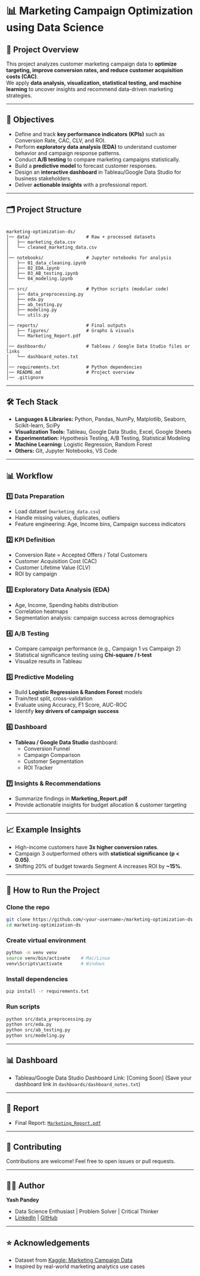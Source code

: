 # 📊 Marketing Campaign Optimization using Data Science

## 📌 Project Overview
This project analyzes customer marketing campaign data to **optimize targeting, improve conversion rates, and reduce customer acquisition costs (CAC)**.  
We apply **data analysis, visualization, statistical testing, and machine learning** to uncover insights and recommend data-driven marketing strategies.

---

## 🎯 Objectives
- Define and track **key performance indicators (KPIs)** such as Conversion Rate, CAC, CLV, and ROI.  
- Perform **exploratory data analysis (EDA)** to understand customer behavior and campaign response patterns.  
- Conduct **A/B testing** to compare marketing campaigns statistically.  
- Build a **predictive model** to forecast customer responses.  
- Design an **interactive dashboard** in Tableau/Google Data Studio for business stakeholders.  
- Deliver **actionable insights** with a professional report.

---

## 🗂️ Project Structure
```

marketing-optimization-ds/
│── data/                     # Raw + processed datasets
│   ├── marketing_data.csv
│   └── cleaned_marketing_data.csv
│
│── notebooks/                # Jupyter notebooks for analysis
│   ├── 01_data_cleaning.ipynb
│   ├── 02_EDA.ipynb
│   ├── 03_AB_testing.ipynb
│   └── 04_modeling.ipynb
│
│── src/                      # Python scripts (modular code)
│   ├── data_preprocessing.py
│   ├── eda.py
│   ├── ab_testing.py
│   ├── modeling.py
│   └── utils.py
│
│── reports/                  # Final outputs
│   ├── figures/              # Graphs & visuals
│   └── Marketing_Report.pdf
│
│── dashboards/               # Tableau / Google Data Studio files or links
│   └── dashboard_notes.txt
│
│── requirements.txt          # Python dependencies
│── README.md                 # Project overview
│── .gitignore

````

---

## 🛠️ Tech Stack
- **Languages & Libraries:** Python, Pandas, NumPy, Matplotlib, Seaborn, Scikit-learn, SciPy  
- **Visualization Tools:** Tableau, Google Data Studio, Excel, Google Sheets  
- **Experimentation:** Hypothesis Testing, A/B Testing, Statistical Modeling  
- **Machine Learning:** Logistic Regression, Random Forest  
- **Others:** Git, Jupyter Notebooks, VS Code  

---

## 📊 Workflow

### 1️⃣ Data Preparation
- Load dataset (`marketing_data.csv`)  
- Handle missing values, duplicates, outliers  
- Feature engineering: Age, Income bins, Campaign success indicators  

### 2️⃣ KPI Definition
- Conversion Rate = Accepted Offers / Total Customers  
- Customer Acquisition Cost (CAC)  
- Customer Lifetime Value (CLV)  
- ROI by campaign  

### 3️⃣ Exploratory Data Analysis (EDA)
- Age, Income, Spending habits distribution  
- Correlation heatmaps  
- Segmentation analysis: campaign success across demographics  

### 4️⃣ A/B Testing
- Compare campaign performance (e.g., Campaign 1 vs Campaign 2)  
- Statistical significance testing using **Chi-square / t-test**  
- Visualize results in Tableau  

### 5️⃣ Predictive Modeling
- Build **Logistic Regression & Random Forest** models  
- Train/test split, cross-validation  
- Evaluate using Accuracy, F1 Score, AUC-ROC  
- Identify **key drivers of campaign success**  

### 6️⃣ Dashboard
- **Tableau / Google Data Studio** dashboard:  
  - Conversion Funnel  
  - Campaign Comparison  
  - Customer Segmentation  
  - ROI Tracker  

### 7️⃣ Insights & Recommendations
- Summarize findings in **Marketing_Report.pdf**  
- Provide actionable insights for budget allocation & customer targeting  

---

## 📈 Example Insights
- High-income customers have **3x higher conversion rates**.  
- Campaign 3 outperformed others with **statistical significance (p < 0.05)**.  
- Shifting 20% of budget towards Segment A increases ROI by **~15%**.  

---

## 🚀 How to Run the Project

### Clone the repo
```bash
git clone https://github.com/<your-username>/marketing-optimization-ds.git
cd marketing-optimization-ds
````

### Create virtual environment

```bash
python -m venv venv
source venv/bin/activate    # Mac/Linux
venv\Scripts\activate       # Windows
```

### Install dependencies

```bash
pip install -r requirements.txt
```

### Run scripts

```bash
python src/data_preprocessing.py
python src/eda.py
python src/ab_testing.py
python src/modeling.py
```

---

## 📊 Dashboard

* Tableau/Google Data Studio Dashboard Link: [Coming Soon]
  (Save your dashboard link in `dashboards/dashboard_notes.txt`)

---

## 📑 Report

* Final Report: [`Marketing_Report.pdf`](reports/Marketing_Report.pdf)

---

## 🤝 Contributing

Contributions are welcome! Feel free to open issues or pull requests.

---

## 👨‍💻 Author

**Yash Pandey**

* Data Science Enthusiast | Problem Solver | Critical Thinker
* [LinkedIn](https://www.linkedin.com/in/yash-pandey-a608501a0/) | [GitHub](https://github.com/Yash16p)

---

## ⭐ Acknowledgements

* Dataset from [Kaggle: Marketing Campaign Data](https://www.kaggle.com/datasets/jackdaoud/marketing-data)
* Inspired by real-world marketing analytics use cases

```